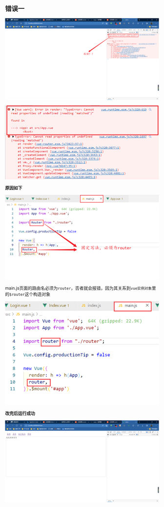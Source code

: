## 错误一

![image-20220315180547332](3_%E5%85%B3%E4%BA%8E%E8%B7%AF%E7%94%B1/image-20220315180547332.png)

![image-20220315180640076](3_%E5%85%B3%E4%BA%8E%E8%B7%AF%E7%94%B1/image-20220315180640076.png)

**原因如下**

![image-20220315180748331](3_%E5%85%B3%E4%BA%8E%E8%B7%AF%E7%94%B1/image-20220315180748331.png)

main.js页面的路由名必须为`router`，否者就会报错，因为其关系到`vue实例对象`里的`$router`这个构造对象

![image-20220315181141904](3_%E5%85%B3%E4%BA%8E%E8%B7%AF%E7%94%B1/image-20220315181141904.png)

**改完后运行成功**

![image-20220315181209967](3_%E5%85%B3%E4%BA%8E%E8%B7%AF%E7%94%B1/image-20220315181209967.png)

